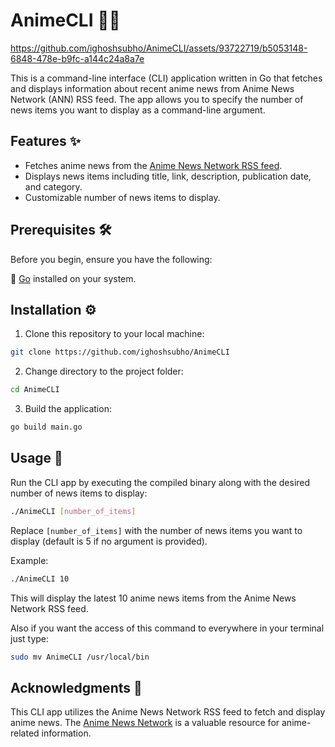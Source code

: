 # AnimeCLI 📰🎌



https://github.com/ighoshsubho/AnimeCLI/assets/93722719/b5053148-6848-478e-b9fc-a144c24a8a7e



This is a command-line interface (CLI) application written in Go that fetches and displays information about recent anime news from Anime News Network (ANN) RSS feed. The app allows you to specify the number of news items you want to display as a command-line argument.

## Features ✨

- Fetches anime news from the [Anime News Network RSS feed](https://www.animenewsnetwork.com/all/rss.xml?ann-edition=in).
- Displays news items including title, link, description, publication date, and category.
- Customizable number of news items to display.

## Prerequisites 🛠️

Before you begin, ensure you have the following:

🐧 [Go](https://go.dev/) installed on your system.

## Installation ⚙️

1. Clone this repository to your local machine:

```bash
git clone https://github.com/ighoshsubho/AnimeCLI
```

2. Change directory to the project folder:

```bash
cd AnimeCLI
```

3. Build the application:

```bash
go build main.go
```

## Usage 🚀

Run the CLI app by executing the compiled binary along with the desired number of news items to display:

```bash
./AnimeCLI [number_of_items]
```

Replace `[number_of_items]` with the number of news items you want to display (default is 5 if no argument is provided).

Example:

```bash
./AnimeCLI 10
```

This will display the latest 10 anime news items from the Anime News Network RSS feed.

Also if you want the access of this command to everywhere in your terminal just type:

```bash
sudo mv AnimeCLI /usr/local/bin
```

## Acknowledgments 🙏

This CLI app utilizes the Anime News Network RSS feed to fetch and display anime news. 
The [Anime News Network](https://www.animenewsnetwork.com/) is a valuable resource for anime-related information.
